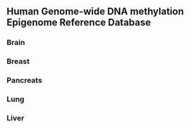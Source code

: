 ## Human Genome-wide DNA methylation Epigenome Reference Database

### Brain

### Breast

### Pancreats

### Lung

### Liver
